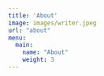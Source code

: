 ```yaml
---
title: 'About'
image: images/writer.jpeg
url: "about"
menu:
  main:
    name: "About"
    weight: 3
---
```



